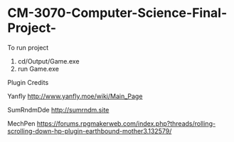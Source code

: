 # CM-3070-Computer-Science-Final-Project-

To run project

1) cd/Output/Game.exe
2) run Game.exe

Plugin Credits 

Yanfly
http://www.yanfly.moe/wiki/Main_Page

SumRndmDde
http://sumrndm.site

MechPen
https://forums.rpgmakerweb.com/index.php?threads/rolling-scrolling-down-hp-plugin-earthbound-mother3.132579/
